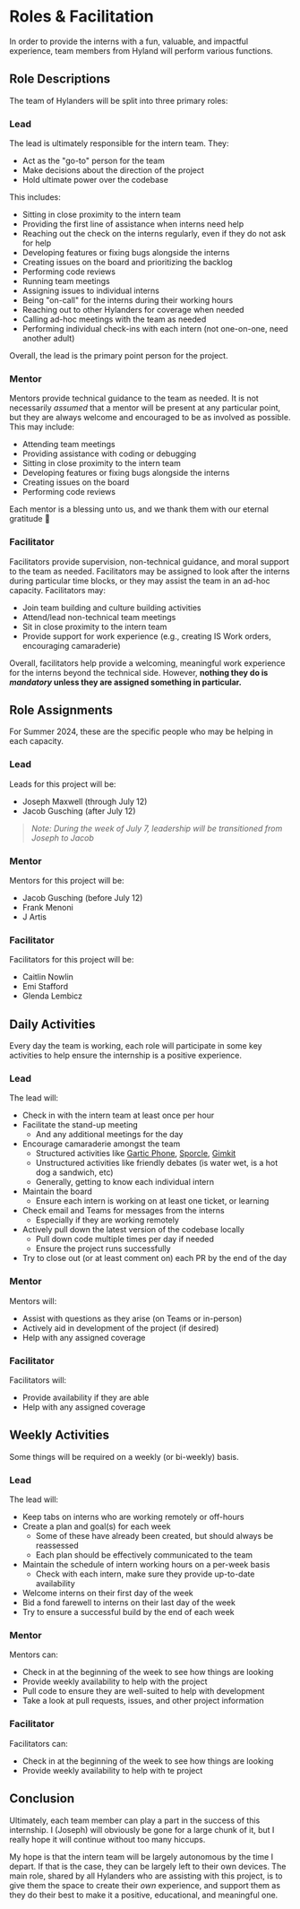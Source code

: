 # Roles & Facilitation
In order to provide the interns with a fun, valuable, and impactful experience, team members from Hyland will perform various functions.

## Role Descriptions
The team of Hylanders will be split into three primary roles:

### Lead
The lead is ultimately responsible for the intern team. They:

- Act as the "go-to" person for the team
- Make decisions about the direction of the project
- Hold ultimate power over the codebase

This includes:

- Sitting in close proximity to the intern team
- Providing the first line of assistance when interns need help
- Reaching out the check on the interns regularly, even if they do not ask for help
- Developing features or fixing bugs alongside the interns
- Creating issues on the board and prioritizing the backlog
- Performing code reviews
- Running team meetings
- Assigning issues to individual interns
- Being "on-call" for the interns during their working hours
- Reaching out to other Hylanders for coverage when needed
- Calling ad-hoc meetings with the team as needed
- Performing individual check-ins with each intern (not one-on-one, need another adult)

Overall, the lead is the primary point person for the project.

### Mentor
Mentors provide technical guidance to the team as needed. It is not necessarily _assumed_ that a mentor will be present at any particular point, but they are always welcome and encouraged to be as involved as possible. This may include:

- Attending team meetings
- Providing assistance with coding or debugging
- Sitting in close proximity to the intern team
- Developing features or fixing bugs alongside the interns
- Creating issues on the board
- Performing code reviews

Each mentor is a blessing unto us, and we thank them with our eternal gratitude 🙏

### Facilitator
Facilitators provide supervision, non-technical guidance, and moral support to the team as needed. Facilitators may be assigned to look after the interns during particular time blocks, or they may assist the team in an ad-hoc capacity. Facilitators may:

- Join team building and culture building activities
- Attend/lead non-technical team meetings
- Sit in close proximity to the intern team
- Provide support for work experience (e.g., creating IS Work orders, encouraging camaraderie)

Overall, facilitators help provide a welcoming, meaningful work experience for the interns beyond the technical side. However, **nothing they do is _mandatory_ unless they are assigned something in particular.**

## Role Assignments
For Summer 2024, these are the specific people who may be helping in each capacity.

### Lead
Leads for this project will be:

- Joseph Maxwell (through July 12)
- Jacob Gusching (after July 12)

>_Note: During the week of July 7, leadership will be transitioned from Joseph to Jacob_

### Mentor
Mentors for this project will be:

- Jacob Gusching (before July 12)
- Frank Menoni
- J Artis

### Facilitator
Facilitators for this project will be:

- Caitlin Nowlin  
- Emi Stafford  
- Glenda Lembicz

## Daily Activities
Every day the team is working, each role will participate in some key activities to help ensure the internship is a positive experience.

### Lead
The lead will:

- Check in with the intern team at least once per hour
- Facilitate the stand-up meeting
  - And any additional meetings for the day
- Encourage camaraderie amongst the team
  - Structured activities like [Gartic Phone](https://garticphone.com/), [Sporcle](https://www.sporcle.com/), [Gimkit](https://www.gimkit.com/)
  - Unstructured activities like friendly debates (is water wet, is a hot dog a sandwich, etc)
  - Generally, getting to know each individual intern
- Maintain the board
  - Ensure each intern is working on at least one ticket, or learning
- Check email and Teams for messages from the interns
  - Especially if they are working remotely
- Actively pull down the latest version of the codebase locally
  - Pull down code multiple times per day if needed
  - Ensure the project runs successfully
- Try to close out (or at least comment on) each PR by the end of the day

### Mentor
Mentors will:

- Assist with questions as they arise (on Teams or in-person)
- Actively aid in development of the project (if desired)
- Help with any assigned coverage

### Facilitator
Facilitators will:

- Provide availability if they are able
- Help with any assigned coverage

## Weekly Activities
Some things will be required on a weekly (or bi-weekly) basis.

### Lead
The lead will:

- Keep tabs on interns who are working remotely or off-hours
- Create a plan and goal(s) for each week
  - Some of these have already been created, but should always be reassessed
  - Each plan should be effectively communicated to the team
- Maintain the schedule of intern working hours on a per-week basis
  - Check with each intern, make sure they provide up-to-date availability
- Welcome interns on their first day of the week
- Bid a fond farewell to interns on their last day of the week
- Try to ensure a successful build by the end of each week

### Mentor
Mentors can:

- Check in at the beginning of the week to see how things are looking
- Provide weekly availability to help with the project
- Pull code to ensure they are well-suited to help with development
- Take a look at pull requests, issues, and other project information

### Facilitator
Facilitators can:

- Check in at the beginning of the week to see how things are looking
- Provide weekly availability to help with te project

## Conclusion
Ultimately, each team member can play a part in the success of this internship. I (Joseph) will obviously be gone for a large chunk of it, but I really hope it will continue without too many hiccups.

My hope is that the intern team will be largely autonomous by the time I depart. If that is the case, they can be largely left to their own devices. The main role, shared by all Hylanders who are assisting with this project, is to give them the space to create their _own_ experience, and support them as they do their best to make it a positive, educational, and meaningful one.

